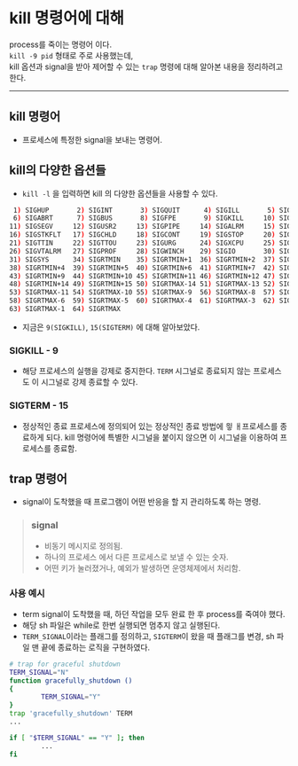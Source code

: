 # kill 명령어에 대해
process를 죽이는 명령어 이다.\
`kill -9 pid` 형태로 주로 사용했는데,\
kill 옵션과 signal을 받아 제어할 수 있는 `trap` 명령에 대해 알아본 내용을 정리하려고 한다. 

-----------
## kill 명령어
* 프로세스에 특정한 signal을 보내는 명령어.

## kill의 다양한 옵션들
* `kill -l` 을 입력하면 kill 의 다양한 옵션들을 사용할 수 있다.
```bash
 1) SIGHUP       2) SIGINT       3) SIGQUIT      4) SIGILL       5) SIGTRAP
 6) SIGABRT      7) SIGBUS       8) SIGFPE       9) SIGKILL     10) SIGUSR1
11) SIGSEGV     12) SIGUSR2     13) SIGPIPE     14) SIGALRM     15) SIGTERM
16) SIGSTKFLT   17) SIGCHLD     18) SIGCONT     19) SIGSTOP     20) SIGTSTP
21) SIGTTIN     22) SIGTTOU     23) SIGURG      24) SIGXCPU     25) SIGXFSZ
26) SIGVTALRM   27) SIGPROF     28) SIGWINCH    29) SIGIO       30) SIGPWR
31) SIGSYS      34) SIGRTMIN    35) SIGRTMIN+1  36) SIGRTMIN+2  37) SIGRTMIN+3
38) SIGRTMIN+4  39) SIGRTMIN+5  40) SIGRTMIN+6  41) SIGRTMIN+7  42) SIGRTMIN+8
43) SIGRTMIN+9  44) SIGRTMIN+10 45) SIGRTMIN+11 46) SIGRTMIN+12 47) SIGRTMIN+13
48) SIGRTMIN+14 49) SIGRTMIN+15 50) SIGRTMAX-14 51) SIGRTMAX-13 52) SIGRTMAX-12
53) SIGRTMAX-11 54) SIGRTMAX-10 55) SIGRTMAX-9  56) SIGRTMAX-8  57) SIGRTMAX-7
58) SIGRTMAX-6  59) SIGRTMAX-5  60) SIGRTMAX-4  61) SIGRTMAX-3  62) SIGRTMAX-2
63) SIGRTMAX-1  64) SIGRTMAX
```
* 지금은 `9(SIGKILL)`, `15(SIGTERM)` 에 대해 알아보았다.

### SIGKILL - 9
* 해당 프로세스의 실행을 강제로 중지한다. `TERM` 시그널로 종료되지 않는 프로세스도 이 시그널로 강제 종료할 수 있다.

### SIGTERM - 15
* 정상적인 종료 프로세스에 정의되어 있는 정상적인 종료 방법에 읳 ㅐ프로세스를 종료하게 되다. kill 명령어에 특별한 시그널을 붙이지 않으면 이 시그널을 이용하여 프로세스를 종료함.

## trap 명령어
* signal이 도착했을 때 프로그램이 어떤 반응을 할 지 관리하도록 하는 명령.
> ### signal
> * 비동기 메시지로 정의됨.
> * 하나의 프로세스 에서 다른 프로세스로 보낼 수 있는 숫자.
> * 어떤 키가 눌러졌거나, 예외가 발생하면 운영체제에서 처리함.

### 사용 예시
* term signal이 도착했을 때, 하던 작업을 모두 완료 한 후 process를 죽여야 했다.
* 해당 sh 파일은 while로 한번 실행되면 멈추지 않고 실행된다.
* `TERM_SIGNAL`이라는 플래그를 정의하고, `SIGTERM`이 왔을 때 플래그를 변경, sh 파일 맨 끝에 종료하는 로직을 구현하였다.
```bash
# trap for graceful shutdown
TERM_SIGNAL="N"
function gracefully_shutdown ()
{
        TERM_SIGNAL="Y"
}
trap 'gracefully_shutdown' TERM
...

if [ "$TERM_SIGNAL" == "Y" ]; then
        ...
fi	
```